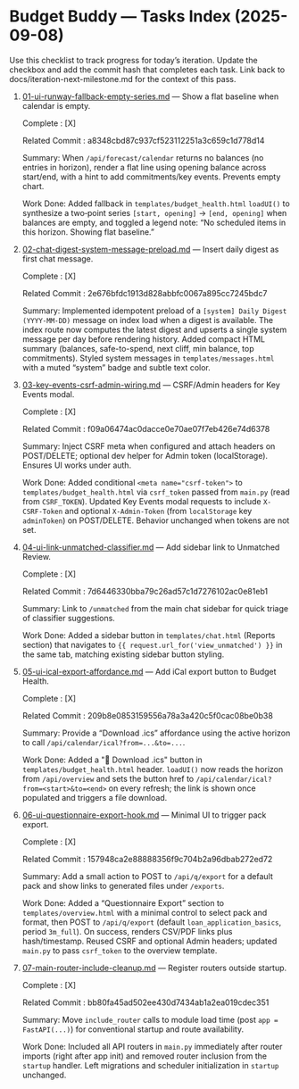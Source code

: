 # Budget Buddy — Tasks Index (2025-09-08)

Use this checklist to track progress for today’s iteration. Update the checkbox and add the commit hash that completes each task. Link back to docs/iteration-next-milestone.md for the context of this pass.

1. [01-ui-runway-fallback-empty-series.md](01-ui-runway-fallback-empty-series.md) — Show a flat baseline when calendar is empty.
   
   Complete : [X]
   
   Related Commit : a8348cbd87c937cf523112251a3c659c1d778d14
   
   Summary: When `/api/forecast/calendar` returns no balances (no entries in horizon), render a flat line using opening balance across start/end, with a hint to add commitments/key events. Prevents empty chart.
   
   Work Done: Added fallback in `templates/budget_health.html` `loadUI()` to synthesize a two‑point series `[start, opening]` → `[end, opening]` when balances are empty, and toggled a legend note: “No scheduled items in this horizon. Showing flat baseline.”

2. [02-chat-digest-system-message-preload.md](02-chat-digest-system-message-preload.md) — Insert daily digest as first chat message.
   
   Complete : [X]
   
   Related Commit : 2e676bfdc1913d828abbfc0067a895cc7245bdc7
   
   Summary: Implemented idempotent preload of a `[system] Daily Digest (YYYY-MM-DD)` message on index load when a digest is available. The index route now computes the latest digest and upserts a single system message per day before rendering history. Added compact HTML summary (balances, safe-to-spend, next cliff, min balance, top commitments). Styled system messages in `templates/messages.html` with a muted “system” badge and subtle text color.

3. [03-key-events-csrf-admin-wiring.md](03-key-events-csrf-admin-wiring.md) — CSRF/Admin headers for Key Events modal.
   
   Complete : [X]
   
   Related Commit : f09a06474ac0dacce0e70ae07f7eb426e74d6378
   
   Summary: Inject CSRF meta when configured and attach headers on POST/DELETE; optional dev helper for Admin token (localStorage). Ensures UI works under auth.
   
   Work Done: Added conditional `<meta name="csrf-token">` to `templates/budget_health.html` via `csrf_token` passed from `main.py` (read from `CSRF_TOKEN`). Updated Key Events modal requests to include `X-CSRF-Token` and optional `X-Admin-Token` (from `localStorage` key `adminToken`) on POST/DELETE. Behavior unchanged when tokens are not set.

4. [04-ui-link-unmatched-classifier.md](04-ui-link-unmatched-classifier.md) — Add sidebar link to Unmatched Review.
   
   Complete : [X]
   
   Related Commit : 7d6446330bba79c26ad57c1d7276102ac0e81eb1
   
   Summary: Link to `/unmatched` from the main chat sidebar for quick triage of classifier suggestions.
   
   Work Done: Added a sidebar button in `templates/chat.html` (Reports section) that navigates to `{{ request.url_for('view_unmatched') }}` in the same tab, matching existing sidebar button styling.

5. [05-ui-ical-export-affordance.md](05-ui-ical-export-affordance.md) — Add iCal export button to Budget Health.
   
   Complete : [X]
   
   Related Commit : 209b8e0853159556a78a3a420c5f0cac08be0b38
   
   Summary: Provide a “Download .ics” affordance using the active horizon to call `/api/calendar/ical?from=...&to=...`.
   
   Work Done: Added a "📅 Download .ics" button in `templates/budget_health.html` header. `loadUI()` now reads the horizon from `/api/overview` and sets the button href to `/api/calendar/ical?from=<start>&to=<end>` on every refresh; the link is shown once populated and triggers a file download.

6. [06-ui-questionnaire-export-hook.md](06-ui-questionnaire-export-hook.md) — Minimal UI to trigger pack export.
  
   Complete : [X]
   
   Related Commit : 157948ca2e88888356f9c704b2a96dbab272ed72
   
   Summary: Add a small action to POST to `/api/q/export` for a default pack and show links to generated files under `/exports`.
   
   Work Done: Added a “Questionnaire Export” section to `templates/overview.html` with a minimal control to select pack and format, then POST to `/api/q/export` (default `loan_application_basics`, period `3m_full`). On success, renders CSV/PDF links plus hash/timestamp. Reused CSRF and optional Admin headers; updated `main.py` to pass `csrf_token` to the overview template.

7. [07-main-router-include-cleanup.md](07-main-router-include-cleanup.md) — Register routers outside startup.
  
   Complete : [X]
   
   Related Commit : bb80fa45ad502ee430d7434ab1a2ea019cdec351
   
   Summary: Move `include_router` calls to module load time (post `app = FastAPI(...)`) for conventional startup and route availability.
   
   Work Done: Included all API routers in `main.py` immediately after router imports (right after app init) and removed router inclusion from the `startup` handler. Left migrations and scheduler initialization in `startup` unchanged.
